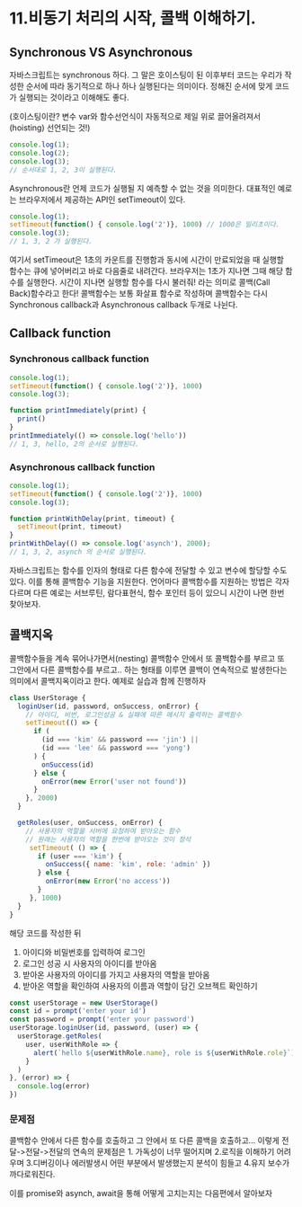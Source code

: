 # 11.비동기 처리의 시작, 콜백 이해하기.

## Synchronous VS Asynchronous

자바스크립트는 synchronous 하다. 그 말은 호이스팅이 된 이후부터 코드는 우리가 작성한 순서에 따라 동기적으로 하나 하나 실행된다는 의미이다. 정해진 순서에 맞게 코드가 실행되는 것이라고 이해해도 좋다. 

(호이스팅이란? 변수 var와 함수선언식이 자동적으로 제일 위로 끌어올려져서(hoisting) 선언되는 것!) 

```javascript
console.log(1);
console.log(2);
console.log(3);
// 순서대로 1, 2, 3이 실행된다.
```



Asynchronous란 언제 코드가 실행될 지 예측할 수 없는 것을 의미한다. 대표적인 예로는 브라우저에서 제공하는 API인 setTimeout이 있다. 
```javascript
console.log(1);
setTimeout(function() { console.log('2')}, 1000) // 1000은 밀리초이다.
console.log(3);
// 1, 3, 2 가 실행된다.
```

여기서 setTimeout은 1초의 카운트를 진행함과 동시에 시간이 만료되었을 때 실행할 함수는 큐에 넣어버리고 바로 다음줄로 내려간다. 브라우저는 1초가 지나면 그때 해당 함수를 실행한다. 시간이 지나면 실행할 함수를 다시 불러줘! 라는 의미로 콜백(Call Back)함수라고 한다! 콜백함수는 보통 화살표 함수로 작성하며 콜백함수는 다시 Synchronous callback과 Asynchronous callback 두개로 나뉜다.



## Callback function

### Synchronous callback function

```javascript
console.log(1);
setTimeout(function() { console.log('2')}, 1000) 
console.log(3);

function printImmediately(print) {
  print()
}
printImmediately(() => console.log('hello'))
// 1, 3, hello, 2의 순서로 실행된다.
```

### Asynchronous callback function

```javascript
console.log(1);
setTimeout(function() { console.log('2')}, 1000) 
console.log(3);

function printWithDelay(print, timeout) {
  setTimeout(print, timeout)
}
printWithDelay(() => console.log('asynch'), 2000);
// 1, 3, 2, asynch 의 순서로 실행된다.
```

자바스크립트는 함수를 인자의 형태로 다른 함수에 전달할 수 있고 변수에 할당할 수도 있다. 이를 통해 콜백함수 기능을 지원한다. 언어마다 콜백함수를 지원하는 방법은 각자 다르며 다른 예로는 서브루틴, 람다표현식, 함수 포인터 등이 있으니 시간이 나면 한번 찾아보자. 

## 콜백지옥

콜백함수들을 계속 묶어나가면서(nesting) 콜백함수 안에서 또 콜백함수를 부르고 또 그안에서 다른 콜백함수를 부르고.. 하는 형태를 이루면 콜백이 연속적으로 발생한다는 의미에서 콜백지옥이라고 한다. 예제로 실습과 함께 진행하자

```javascript
class UserStorage {
  loginUser(id, password, onSuccess, onError) {
    // 아이디, 비번, 로그인성공 & 실패에 따른 메시지 출력하는 콜백함수
    setTimeout(() => {
      if (
        (id === 'kim' && password === 'jin') ||
        (id === 'lee' && password === 'yong')
      ) {
        onSuccess(id)
      } else {
        onError(new Error('user not found'))
      }
    }, 2000)
  }

  getRoles(user, onSuccess, onError) {
    // 사용자의 역할을 서버에 요청하여 받아오는 함수
    // 원래는 사용자의 역할을 한번에 받아오는 것이 정석 
     setTimeout( () => {
       if (user === 'kim') {
         onSuccess({ name: 'kim', role: 'admin' })
       } else {
         onError(new Error('no access'))
       }
     }, 1000)
  }
}
```



해당 코드를 작성한 뒤

1. 아이디와 비밀번호를 입력하여 로그인
2. 로그인 성공 시 사용자의 아이디를 받아옴
3. 받아온 사용자의 아이디를 가지고 사용자의 역할을 받아옴
4. 받아온 역할을 확인하여 사용자의 이름과 역할이 담긴 오브젝트 확인하기

```javascript
const userStorage = new UserStorage()
const id = prompt('enter your id')
const password = prompt('enter your password')
userStorage.loginUser(id, password, (user) => {
  userStorage.getRoles(
    user, userWithRole => {
      alert(`hello ${userWithRole.name}, role is ${userWithRole.role}`)
    }
  )
}, (error) => {
  console.log(error)
})
```

### 문제점

콜백함수 안에서 다른 함수를 호출하고 그 안에서 또 다른 콜백을 호출하고... 이렇게 전달->전달->전달의 연속의 문제점은 1. 가독성이 너무 떨어지며 2.로직을 이해하기 어려우며 3.디버깅이나 에러발생시 어떤 부분에서 발생했는지 분석이 힘들고 4.유지 보수가 까다로워진다. 

이를 promise와 asynch, await을 통해 어떻게 고치는지는 다음편에서 알아보자


